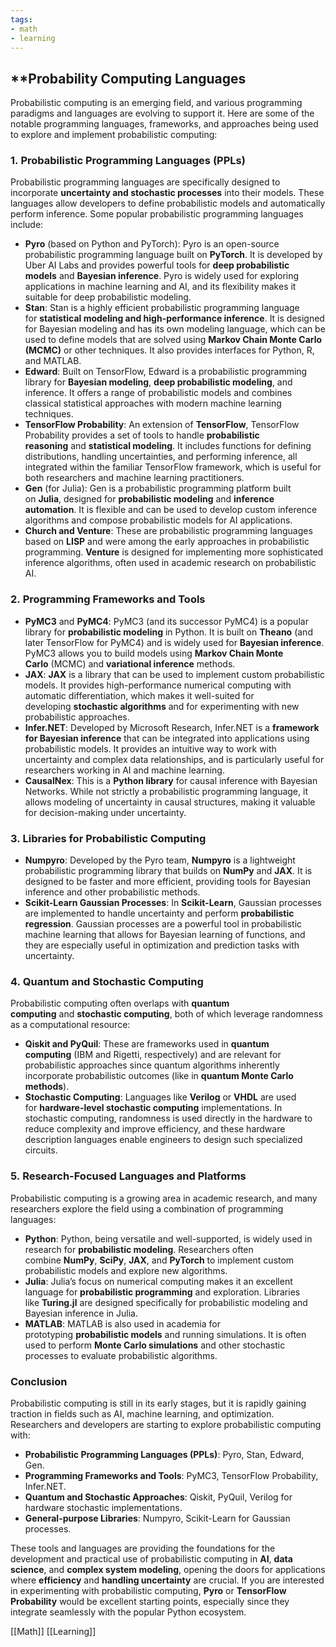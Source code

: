 ```yaml
---
tags:
- math
- learning
---
```


## **Probability Computing Languages

Probabilistic computing is an emerging field, and various programming paradigms and languages are evolving to support it. Here are some of the notable programming languages, frameworks, and approaches being used to explore and implement probabilistic computing:

### 1. **Probabilistic Programming Languages (PPLs)**

Probabilistic programming languages are specifically designed to incorporate **uncertainty and stochastic processes** into their models. These languages allow developers to define probabilistic models and automatically perform inference. Some popular probabilistic programming languages include:

- **Pyro** (based on Python and PyTorch): Pyro is an open-source probabilistic programming language built on **PyTorch**. It is developed by Uber AI Labs and provides powerful tools for **deep probabilistic models** and **Bayesian inference**. Pyro is widely used for exploring applications in machine learning and AI, and its flexibility makes it suitable for deep probabilistic modeling.
- **Stan**: Stan is a highly efficient probabilistic programming language for **statistical modeling and high-performance inference**. It is designed for Bayesian modeling and has its own modeling language, which can be used to define models that are solved using **Markov Chain Monte Carlo (MCMC)** or other techniques. It also provides interfaces for Python, R, and MATLAB.
- **Edward**: Built on TensorFlow, Edward is a probabilistic programming library for **Bayesian modeling**, **deep probabilistic modeling**, and inference. It offers a range of probabilistic models and combines classical statistical approaches with modern machine learning techniques.
- **TensorFlow Probability**: An extension of **TensorFlow**, TensorFlow Probability provides a set of tools to handle **probabilistic reasoning** and **statistical modeling**. It includes functions for defining distributions, handling uncertainties, and performing inference, all integrated within the familiar TensorFlow framework, which is useful for both researchers and machine learning practitioners.
- **Gen** (for Julia): Gen is a probabilistic programming platform built on **Julia**, designed for **probabilistic modeling** and **inference automation**. It is flexible and can be used to develop custom inference algorithms and compose probabilistic models for AI applications.
- **Church and Venture**: These are probabilistic programming languages based on **LISP** and were among the early approaches in probabilistic programming. **Venture** is designed for implementing more sophisticated inference algorithms, often used in academic research on probabilistic AI.

### 2. **Programming Frameworks and Tools**

- **PyMC3** and **PyMC4**: PyMC3 (and its successor PyMC4) is a popular library for **probabilistic modeling** in Python. It is built on **Theano** (and later TensorFlow for PyMC4) and is widely used for **Bayesian inference**. PyMC3 allows you to build models using **Markov Chain Monte Carlo** (MCMC) and **variational inference** methods.
- **JAX**: **JAX** is a library that can be used to implement custom probabilistic models. It provides high-performance numerical computing with automatic differentiation, which makes it well-suited for developing **stochastic algorithms** and for experimenting with new probabilistic approaches.
- **Infer.NET**: Developed by Microsoft Research, Infer.NET is a **framework for Bayesian inference** that can be integrated into applications using probabilistic models. It provides an intuitive way to work with uncertainty and complex data relationships, and is particularly useful for researchers working in AI and machine learning.
- **CausalNex**: This is a **Python library** for causal inference with Bayesian Networks. While not strictly a probabilistic programming language, it allows modeling of uncertainty in causal structures, making it valuable for decision-making under uncertainty.

### 3. **Libraries for Probabilistic Computing**

- **Numpyro**: Developed by the Pyro team, **Numpyro** is a lightweight probabilistic programming library that builds on **NumPy** and **JAX**. It is designed to be faster and more efficient, providing tools for Bayesian inference and other probabilistic methods.
- **Scikit-Learn Gaussian Processes**: In **Scikit-Learn**, Gaussian processes are implemented to handle uncertainty and perform **probabilistic regression**. Gaussian processes are a powerful tool in probabilistic machine learning that allows for Bayesian learning of functions, and they are especially useful in optimization and prediction tasks with uncertainty.

### 4. **Quantum and Stochastic Computing**

Probabilistic computing often overlaps with **quantum computing** and **stochastic computing**, both of which leverage randomness as a computational resource:

- **Qiskit and PyQuil**: These are frameworks used in **quantum computing** (IBM and Rigetti, respectively) and are relevant for probabilistic approaches since quantum algorithms inherently incorporate probabilistic outcomes (like in **quantum Monte Carlo methods**).
- **Stochastic Computing**: Languages like **Verilog** or **VHDL** are used for **hardware-level stochastic computing** implementations. In stochastic computing, randomness is used directly in the hardware to reduce complexity and improve efficiency, and these hardware description languages enable engineers to design such specialized circuits.

### 5. **Research-Focused Languages and Platforms**

Probabilistic computing is a growing area in academic research, and many researchers explore the field using a combination of programming languages:

- **Python**: Python, being versatile and well-supported, is widely used in research for **probabilistic modeling**. Researchers often combine **NumPy**, **SciPy**, **JAX**, and **PyTorch** to implement custom probabilistic models and explore new algorithms.
- **Julia**: Julia’s focus on numerical computing makes it an excellent language for **probabilistic programming** and exploration. Libraries like **Turing.jl** are designed specifically for probabilistic modeling and Bayesian inference in Julia.
- **MATLAB**: MATLAB is also used in academia for prototyping **probabilistic models** and running simulations. It is often used to perform **Monte Carlo simulations** and other stochastic processes to evaluate probabilistic algorithms.

### **Conclusion**

Probabilistic computing is still in its early stages, but it is rapidly gaining traction in fields such as AI, machine learning, and optimization. Researchers and developers are starting to explore probabilistic computing with:

- **Probabilistic Programming Languages (PPLs)**: Pyro, Stan, Edward, Gen.
- **Programming Frameworks and Tools**: PyMC3, TensorFlow Probability, Infer.NET.
- **Quantum and Stochastic Approaches**: Qiskit, PyQuil, Verilog for hardware stochastic implementations.
- **General-purpose Libraries**: Numpyro, Scikit-Learn for Gaussian processes.

These tools and languages are providing the foundations for the development and practical use of probabilistic computing in **AI**, **data science**, and **complex system modeling**, opening the doors for applications where **efficiency** and **handling uncertainty** are crucial. If you are interested in experimenting with probabilistic computing, **Pyro** or **TensorFlow Probability** would be excellent starting points, especially since they integrate seamlessly with the popular Python ecosystem.

[[Math]]  [[Learning]]  